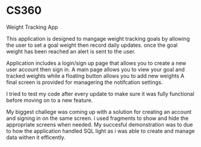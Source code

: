 # CS360
Weight Tracking App

This application is designed to mangage weight tracking goals by allowing the user to set a goal weight then record daily updates. once the goal weight has been reached an alert is sent to the user.

Application includes a login/sign up page that allows you to create a new user account then sign in.
A main page allows you to view your goal and tracked weights while a floating button allows you to add new weights
A final screen is provided for managering the notifcation settings.

I tried to test my code after every update to make sure it was fully functional before moving on to a new feature.

My biggest challege was coming up with a solution for creating an account and signing in on the same screen. i used fragments to show and hide the appropriate screens when needed. My succesful demonstration was to due to how the application handled SQL light as i was able to create and manage data withen it efficently.
